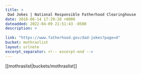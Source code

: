```yaml
---
title: > 
 Dad Jokes | National Responsible Fatherhood Clearinghouse
date: 2018-06-14 17:29:28 +0000
dateadded: 2022-04-09 21:51:43 -0500
description: > 
 
link: "https://www.fatherhood.gov/dad-jokes?page=4"
bucket: mothraslist
layout: urlnote
excerpt_separator: <!-- excerpt-end -->
--- 
```

 <!-- excerpt-end -->[[mothraslist|buckets/mothraslist]]
